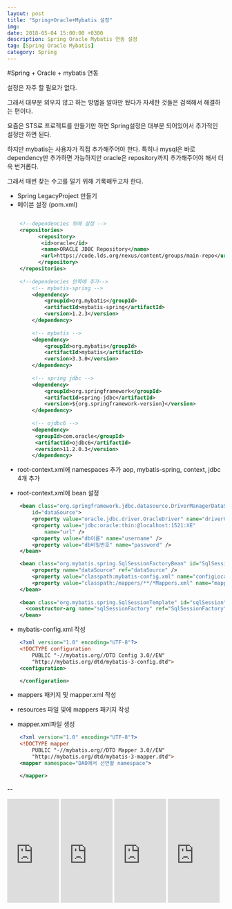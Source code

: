 ```yaml
---
layout: post
title: "Spring+Oracle+Mybatis 설정"
img: 
date: 2018-05-04 15:00:00 +0300
description: Spring Oracle Mybatis 연동 설정
tag: [Spring Oracle Mybatis]
category: Spring
---
```

 <script src="//ads-partners.coupang.com/g.js"></script>
<script>
	new PartnersCoupang.G({ id:704 });
</script>

#Spring + Oracle + mybatis 연동

설정은 자주 할 필요가 없다.

그래서 대부분 외우지 않고 하는 방법을 알아만 뒀다가 자세한 것들은 검색해서 해결하는 편이다.

요즘은 STS로 프로젝트를 만들기만 하면 Spring설정은 대부분 되어있어서 추가적인 설정만 하면 된다.

하지만 mybatis는 사용자가 직접 추가해주어야 한다. 특히나 mysql은 바로 dependency만 추가하면 가능하지만 oracle은 repository까지 추가해주어야 해서 더욱 번거롭다.

그래서 매번 찾는 수고를 덜기 위해 기록해두고자 한다.

- Spring LegacyProject 만들기
- 메이븐 설정 (pom.xml)
```xml

	<!--dependencies 위에 설정 -->
    <repositories>
		  <repository>
		   <id>oracle</id>
		   <name>ORACLE JDBC Repository</name>
		   <url>https://code.lds.org/nexus/content/groups/main-repo</url>
		  </repository>
	</repositories>
    
	<!--dependencies 안쪽에 추가-->
		<!-- mybatis-spring -->
        <dependency>
            <groupId>org.mybatis</groupId>
            <artifactId>mybatis-spring</artifactId>
            <version>1.2.3</version>
        </dependency>
 
        <!-- mybatis -->
        <dependency>
            <groupId>org.mybatis</groupId>
            <artifactId>mybatis</artifactId>
            <version>3.3.0</version>
        </dependency>
 
        <!-- spring jdbc -->
        <dependency>
            <groupId>org.springframework</groupId>
            <artifactId>spring-jdbc</artifactId>
            <version>${org.springframework-version}</version>
        </dependency>
        
        <!-- ojdbc6 -->
		<dependency>
		 <groupId>com.oracle</groupId>
		 <artifactId>ojdbc6</artifactId>
		 <version>11.2.0.3</version>
		</dependency>
```
- root-context.xml에 namespaces 추가
 aop, mybatis-spring, context, jdbc 4개 추가
 
- root-context.xml에 bean 설정

```xml
	<bean class="org.springframework.jdbc.datasource.DriverManagerDataSource"
        id="dataSource">
        <property value="oracle.jdbc.driver.OracleDriver" name="driverClassName" />
        <property value="jdbc:oracle:thin:@localhost:1521:XE"
            name="url" />
        <property value="db이름" name="username" />
        <property value="db비밀번호" name="password" />
    </bean>

	<bean class="org.mybatis.spring.SqlSessionFactoryBean" id="SqlSessionFactory">
	    <property name="dataSource" ref="dataSource" />
	    <property value="classpath:mybatis-config.xml" name="configLocation" />
	    <property value="classpath:/mappers/**/*Mappers.xml" name="mapperLocations" />
	</bean>
	
	<bean class="org.mybatis.spring.SqlSessionTemplate" id="sqlSession" destroy-method="clearCache">
  	  <constructor-arg name="sqlSessionFactory" ref="SqlSessionFactory" />
	</bean>
```

- mybatis-config.xml 작성

```xml
    <?xml version="1.0" encoding="UTF-8"?>
    <!DOCTYPE configuration
        PUBLIC "-//mybatis.org//DTD Config 3.0//EN"
        "http://mybatis.org/dtd/mybatis-3-config.dtd">
    <configuration>

    </configuration>
```

- mappers 패키지 및 mapper.xml 작성

 - resources 파일 및에 mappers 패키지 작성
 - mapper.xml파일 생성
 
```xml
    <?xml version="1.0" encoding="UTF-8"?>
    <!DOCTYPE mapper
        PUBLIC "-//mybatis.org//DTD Mapper 3.0//EN"
        "http://mybatis.org/dtd/mybatis-3-mapper.dtd">
    <mapper namespace="DAO에서 선언할 namespace">

    </mapper>
```

--
 <iframe src="https://coupa.ng/bgd8RK" width="120" height="240" frameborder="0" scrolling="no"></iframe>
 <iframe src="https://coupa.ng/bgd803" width="120" height="240" frameborder="0" scrolling="no"></iframe>
 <iframe src="https://coupa.ng/bgd81d" width="120" height="240" frameborder="0" scrolling="no"></iframe>
 <iframe src="https://coupa.ng/bgd81x" width="120" height="240" frameborder="0" scrolling="no"></iframe>

